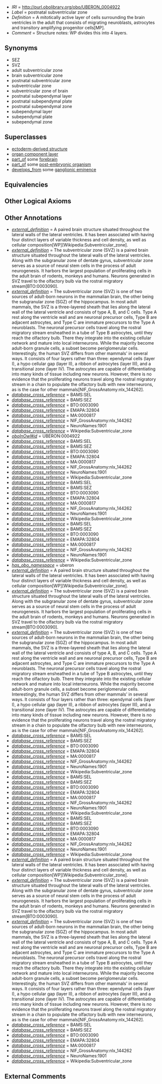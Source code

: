  * *IRI* = http://purl.obolibrary.org/obo/UBERON_0004922
 * *Label* = postnatal subventricular zone
 * *Definition* = A mitotically active layer of cells surrounding the brain ventricles in the adult that consists of migrating neuroblasts, astrocytes and transitory amplifying progenitor cells[MP].
 * *Comment* = Structure notes: WP divides this into 4 layers.

## Synonyms

 * SEZ
 * SVZ
 * adult subventricular zone
 * brain subventricular zone
 * postnatal subventricular zone
 * subventricular zone
 * subventricular zone of brain
 * postnatal subependymal layer
 * postnatal subependymal plate
 * postnatal subependymal zone
 * subependymal layer
 * subependymal plate
 * subependymal zone

## Superclasses

 * [ectoderm-derived structure](../../UBERON/21/UBERON_0004121.md)
 * [organ component layer](../../UBERON/23/UBERON_0004923.md)
 * [part_of](../../BFO/50/BFO_0000050.md) some [forebrain](../../UBERON/90/UBERON_0001890.md)
 * [part_of](../../BFO/50/BFO_0000050.md) some [post-embryonic organism](../../UBERON/53/UBERON_0009953.md)
 * [develops_from](../../RO/02/RO_0002202.md) some [ganglionic eminence](../../UBERON/23/UBERON_0004023.md)

## Equivalencies


## Other Logical Axioms


## Other Annotations

 * *[external_definition](../../UBPROP/01/UBPROP_0000001.md)* = A paired brain structure situated throughout the lateral walls of the lateral ventricles. It has been associated with having four distinct layers of variable thickness and cell density, as well as cellular composition[WP][Wikipedia:Subventricular_zone].
 * *[external_definition](../../UBPROP/01/UBPROP_0000001.md)* = The subventricular zone (SVZ) is a paired brain structure situated throughout the lateral walls of the lateral ventricles. Along with the subgranular zone of dentate gyrus, subventricular zone serves as a source of neural stem cells in the process of adult neurogenesis. It harbors the largest population of proliferating cells in the adult brain of rodents, monkeys and humans. Neurons generated in SVZ travel to the olfactory bulb via the rostral migratory stream[BTO:0003090].
 * *[external_definition](../../UBPROP/01/UBPROP_0000001.md)* = The subventricular zone (SVZ) is one of two sources of adult-born neurons in the mammalian brain, the other being the subgranular zone (SGZ) of the hippocampus. In most adult mammals, the SVZ is a three-layered sheath that lies along the lateral wall of the lateral ventricle and consists of type A, B, and C cells. Type A rest along the ventricle wall and are neuronal precursor cells, Type B are adjacent astrocytes, and Type C are immature precursors to the Type A neuroblasts. The neuronal precursor cells travel along the rostral migratory stream ensheathed in a tube of Type B astrocytes, until they reach the olfactory bulb. There they integrate into the existing cellular network and mature into local interneurons. While the majority become adult-born granule cells, a subset become periglomerular cells. Interestingly, the human SVZ differs from other mammals' in several ways. It consists of four layers rather than three: ependymal cells (layer I), a hypo cellular gap (layer II), a ribbon of astrocytes (layer III), and a transitional zone (layer IV). The astrocytes are capable of differentiating into many kinds of tissue including new neurons. However, there is no evidence that the proliferating neurons travel along the rostral migratory stream in a chain to populate the olfactory bulb with new interneurons, as is the case for other mammals[NIF_GrossAnatomy:nlx_144262].
 * *[database_cross_reference](../../ef/oboInOwl#hasDbXref.md)* = BAMS:SEL
 * *[database_cross_reference](../../ef/oboInOwl#hasDbXref.md)* = BAMS:SEZ
 * *[database_cross_reference](../../ef/oboInOwl#hasDbXref.md)* = BTO:0003090
 * *[database_cross_reference](../../ef/oboInOwl#hasDbXref.md)* = EMAPA:32804
 * *[database_cross_reference](../../ef/oboInOwl#hasDbXref.md)* = MA:0000817
 * *[database_cross_reference](../../ef/oboInOwl#hasDbXref.md)* = NIF_GrossAnatomy:nlx_144262
 * *[database_cross_reference](../../ef/oboInOwl#hasDbXref.md)* = NeuroNames:1901
 * *[database_cross_reference](../../ef/oboInOwl#hasDbXref.md)* = Wikipedia:Subventricular_zone
 * *[oboInOwl#id](../../id/oboInOwl#id.md)* = UBERON:0004922
 * *[database_cross_reference](../../ef/oboInOwl#hasDbXref.md)* = BAMS:SEL
 * *[database_cross_reference](../../ef/oboInOwl#hasDbXref.md)* = BAMS:SEZ
 * *[database_cross_reference](../../ef/oboInOwl#hasDbXref.md)* = BTO:0003090
 * *[database_cross_reference](../../ef/oboInOwl#hasDbXref.md)* = EMAPA:32804
 * *[database_cross_reference](../../ef/oboInOwl#hasDbXref.md)* = MA:0000817
 * *[database_cross_reference](../../ef/oboInOwl#hasDbXref.md)* = NIF_GrossAnatomy:nlx_144262
 * *[database_cross_reference](../../ef/oboInOwl#hasDbXref.md)* = NeuroNames:1901
 * *[database_cross_reference](../../ef/oboInOwl#hasDbXref.md)* = Wikipedia:Subventricular_zone
 * *[database_cross_reference](../../ef/oboInOwl#hasDbXref.md)* = BAMS:SEL
 * *[database_cross_reference](../../ef/oboInOwl#hasDbXref.md)* = BAMS:SEZ
 * *[database_cross_reference](../../ef/oboInOwl#hasDbXref.md)* = BTO:0003090
 * *[database_cross_reference](../../ef/oboInOwl#hasDbXref.md)* = EMAPA:32804
 * *[database_cross_reference](../../ef/oboInOwl#hasDbXref.md)* = MA:0000817
 * *[database_cross_reference](../../ef/oboInOwl#hasDbXref.md)* = NIF_GrossAnatomy:nlx_144262
 * *[database_cross_reference](../../ef/oboInOwl#hasDbXref.md)* = NeuroNames:1901
 * *[database_cross_reference](../../ef/oboInOwl#hasDbXref.md)* = Wikipedia:Subventricular_zone
 * *[database_cross_reference](../../ef/oboInOwl#hasDbXref.md)* = BAMS:SEL
 * *[database_cross_reference](../../ef/oboInOwl#hasDbXref.md)* = BAMS:SEZ
 * *[database_cross_reference](../../ef/oboInOwl#hasDbXref.md)* = BTO:0003090
 * *[database_cross_reference](../../ef/oboInOwl#hasDbXref.md)* = EMAPA:32804
 * *[database_cross_reference](../../ef/oboInOwl#hasDbXref.md)* = MA:0000817
 * *[database_cross_reference](../../ef/oboInOwl#hasDbXref.md)* = NIF_GrossAnatomy:nlx_144262
 * *[database_cross_reference](../../ef/oboInOwl#hasDbXref.md)* = NeuroNames:1901
 * *[database_cross_reference](../../ef/oboInOwl#hasDbXref.md)* = Wikipedia:Subventricular_zone
 * *[has_obo_namespace](../../ce/oboInOwl#hasOBONamespace.md)* = uberon
 * *[external_definition](../../UBPROP/01/UBPROP_0000001.md)* = A paired brain structure situated throughout the lateral walls of the lateral ventricles. It has been associated with having four distinct layers of variable thickness and cell density, as well as cellular composition[WP][Wikipedia:Subventricular_zone].
 * *[external_definition](../../UBPROP/01/UBPROP_0000001.md)* = The subventricular zone (SVZ) is a paired brain structure situated throughout the lateral walls of the lateral ventricles. Along with the subgranular zone of dentate gyrus, subventricular zone serves as a source of neural stem cells in the process of adult neurogenesis. It harbors the largest population of proliferating cells in the adult brain of rodents, monkeys and humans. Neurons generated in SVZ travel to the olfactory bulb via the rostral migratory stream[BTO:0003090].
 * *[external_definition](../../UBPROP/01/UBPROP_0000001.md)* = The subventricular zone (SVZ) is one of two sources of adult-born neurons in the mammalian brain, the other being the subgranular zone (SGZ) of the hippocampus. In most adult mammals, the SVZ is a three-layered sheath that lies along the lateral wall of the lateral ventricle and consists of type A, B, and C cells. Type A rest along the ventricle wall and are neuronal precursor cells, Type B are adjacent astrocytes, and Type C are immature precursors to the Type A neuroblasts. The neuronal precursor cells travel along the rostral migratory stream ensheathed in a tube of Type B astrocytes, until they reach the olfactory bulb. There they integrate into the existing cellular network and mature into local interneurons. While the majority become adult-born granule cells, a subset become periglomerular cells. Interestingly, the human SVZ differs from other mammals' in several ways. It consists of four layers rather than three: ependymal cells (layer I), a hypo cellular gap (layer II), a ribbon of astrocytes (layer III), and a transitional zone (layer IV). The astrocytes are capable of differentiating into many kinds of tissue including new neurons. However, there is no evidence that the proliferating neurons travel along the rostral migratory stream in a chain to populate the olfactory bulb with new interneurons, as is the case for other mammals[NIF_GrossAnatomy:nlx_144262].
 * *[database_cross_reference](../../ef/oboInOwl#hasDbXref.md)* = BAMS:SEL
 * *[database_cross_reference](../../ef/oboInOwl#hasDbXref.md)* = BAMS:SEZ
 * *[database_cross_reference](../../ef/oboInOwl#hasDbXref.md)* = BTO:0003090
 * *[database_cross_reference](../../ef/oboInOwl#hasDbXref.md)* = EMAPA:32804
 * *[database_cross_reference](../../ef/oboInOwl#hasDbXref.md)* = MA:0000817
 * *[database_cross_reference](../../ef/oboInOwl#hasDbXref.md)* = NIF_GrossAnatomy:nlx_144262
 * *[database_cross_reference](../../ef/oboInOwl#hasDbXref.md)* = NeuroNames:1901
 * *[database_cross_reference](../../ef/oboInOwl#hasDbXref.md)* = Wikipedia:Subventricular_zone
 * *[database_cross_reference](../../ef/oboInOwl#hasDbXref.md)* = BAMS:SEL
 * *[database_cross_reference](../../ef/oboInOwl#hasDbXref.md)* = BAMS:SEZ
 * *[database_cross_reference](../../ef/oboInOwl#hasDbXref.md)* = BTO:0003090
 * *[database_cross_reference](../../ef/oboInOwl#hasDbXref.md)* = EMAPA:32804
 * *[database_cross_reference](../../ef/oboInOwl#hasDbXref.md)* = MA:0000817
 * *[database_cross_reference](../../ef/oboInOwl#hasDbXref.md)* = NIF_GrossAnatomy:nlx_144262
 * *[database_cross_reference](../../ef/oboInOwl#hasDbXref.md)* = NeuroNames:1901
 * *[database_cross_reference](../../ef/oboInOwl#hasDbXref.md)* = Wikipedia:Subventricular_zone
 * *[database_cross_reference](../../ef/oboInOwl#hasDbXref.md)* = BAMS:SEL
 * *[database_cross_reference](../../ef/oboInOwl#hasDbXref.md)* = BAMS:SEZ
 * *[database_cross_reference](../../ef/oboInOwl#hasDbXref.md)* = BTO:0003090
 * *[database_cross_reference](../../ef/oboInOwl#hasDbXref.md)* = EMAPA:32804
 * *[database_cross_reference](../../ef/oboInOwl#hasDbXref.md)* = MA:0000817
 * *[database_cross_reference](../../ef/oboInOwl#hasDbXref.md)* = NIF_GrossAnatomy:nlx_144262
 * *[database_cross_reference](../../ef/oboInOwl#hasDbXref.md)* = NeuroNames:1901
 * *[database_cross_reference](../../ef/oboInOwl#hasDbXref.md)* = Wikipedia:Subventricular_zone
 * *[external_definition](../../UBPROP/01/UBPROP_0000001.md)* = A paired brain structure situated throughout the lateral walls of the lateral ventricles. It has been associated with having four distinct layers of variable thickness and cell density, as well as cellular composition[WP][Wikipedia:Subventricular_zone].
 * *[external_definition](../../UBPROP/01/UBPROP_0000001.md)* = The subventricular zone (SVZ) is a paired brain structure situated throughout the lateral walls of the lateral ventricles. Along with the subgranular zone of dentate gyrus, subventricular zone serves as a source of neural stem cells in the process of adult neurogenesis. It harbors the largest population of proliferating cells in the adult brain of rodents, monkeys and humans. Neurons generated in SVZ travel to the olfactory bulb via the rostral migratory stream[BTO:0003090].
 * *[external_definition](../../UBPROP/01/UBPROP_0000001.md)* = The subventricular zone (SVZ) is one of two sources of adult-born neurons in the mammalian brain, the other being the subgranular zone (SGZ) of the hippocampus. In most adult mammals, the SVZ is a three-layered sheath that lies along the lateral wall of the lateral ventricle and consists of type A, B, and C cells. Type A rest along the ventricle wall and are neuronal precursor cells, Type B are adjacent astrocytes, and Type C are immature precursors to the Type A neuroblasts. The neuronal precursor cells travel along the rostral migratory stream ensheathed in a tube of Type B astrocytes, until they reach the olfactory bulb. There they integrate into the existing cellular network and mature into local interneurons. While the majority become adult-born granule cells, a subset become periglomerular cells. Interestingly, the human SVZ differs from other mammals' in several ways. It consists of four layers rather than three: ependymal cells (layer I), a hypo cellular gap (layer II), a ribbon of astrocytes (layer III), and a transitional zone (layer IV). The astrocytes are capable of differentiating into many kinds of tissue including new neurons. However, there is no evidence that the proliferating neurons travel along the rostral migratory stream in a chain to populate the olfactory bulb with new interneurons, as is the case for other mammals[NIF_GrossAnatomy:nlx_144262].
 * *[database_cross_reference](../../ef/oboInOwl#hasDbXref.md)* = BAMS:SEL
 * *[database_cross_reference](../../ef/oboInOwl#hasDbXref.md)* = BAMS:SEZ
 * *[database_cross_reference](../../ef/oboInOwl#hasDbXref.md)* = BTO:0003090
 * *[database_cross_reference](../../ef/oboInOwl#hasDbXref.md)* = EMAPA:32804
 * *[database_cross_reference](../../ef/oboInOwl#hasDbXref.md)* = MA:0000817
 * *[database_cross_reference](../../ef/oboInOwl#hasDbXref.md)* = NIF_GrossAnatomy:nlx_144262
 * *[database_cross_reference](../../ef/oboInOwl#hasDbXref.md)* = NeuroNames:1901
 * *[database_cross_reference](../../ef/oboInOwl#hasDbXref.md)* = Wikipedia:Subventricular_zone

## External Comments


